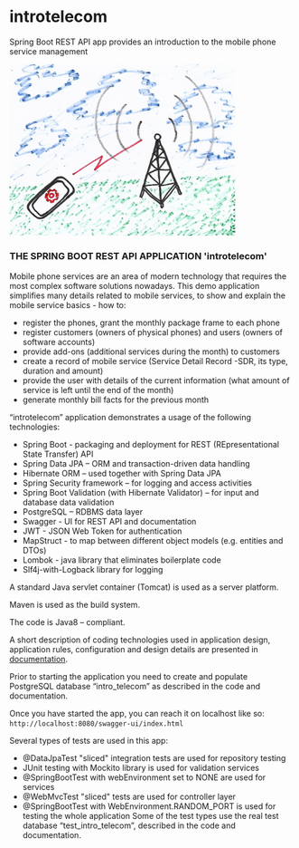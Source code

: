 # introtelecom
Spring Boot REST API app provides an introduction to the mobile phone service management

<img src="docs/mobileNet.png" width="400">
<br/>

### THE SPRING BOOT REST API APPLICATION 'introtelecom'
  
Mobile phone services are an area of modern technology that requires the most complex software solutions nowadays. This demo application simplifies many details related to mobile services, to show and explain the mobile service basics - how to:
- register the phones, grant the monthly package frame to each phone
- register customers (owners of physical phones) and users (owners of software accounts)
- provide add-ons (additional services during the month) to customers
- create a record of mobile service (Service Detail Record -SDR, its type, duration and amount) 
- provide the user with details of the current information (what amount of service is left until the end of the month) 
- generate monthly bill facts for the previous month  

“introtelecom” application demonstrates a usage of the following technologies:
- Spring Boot - packaging and deployment for REST (REpresentational State Transfer) API 
- Spring Data JPA – ORM and transaction-driven data handling
- Hibernate ORM – used together with Spring Data JPA
- Spring Security framework – for logging and access activities
- Spring Boot Validation (with Hibernate Validator) – for input and database data validation
- PostgreSQL – RDBMS data layer
- Swagger - UI for REST API and documentation
- JWT - JSON Web Token for authentication
- MapStruct - to map between different object models (e.g. entities and DTOs)
- Lombok - java library that eliminates boilerplate code
- Slf4j-with-Logback library for logging

A standard Java servlet container (Tomcat) is used as a server platform.

Maven is used as the build system.

The code is Java8 – compliant.

A short description of coding technologies used in application design, application rules, configuration and design details are presented in [documentation](docs/introtelecom.pdf).

Prior to starting the application you need to create and populate PostgreSQL database “intro_telecom” as described in the code and documentation.

Once you have started the app, you can reach it on localhost like so:
`http://localhost:8080/swagger-ui/index.html`

Several types of tests are used in this app:
- @DataJpaTest "sliced" integration tests are used for repository testing
- JUnit testing with Mockito library is used for validation services
- @SpringBootTest with webEnvironment set to NONE are used for services
- @WebMvcTest "sliced" tests are used for controller layer
- @SpringBootTest with WebEnvironment.RANDOM_PORT is used for testing the whole application
Some of the test types use the real test database “test_intro_telecom”, described in the code and documentation.

